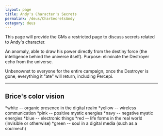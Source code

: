 ```yaml
---
layout: page
title: Andy's Character's Secrets
permalink: /deus/CharSecretsAndy
category: deus
---
```

This page will provide the GMs a restricted page to discuss secrets related to Andy's character.

An anomaly, able to draw his power directly from the destiny force (the intelligence behind the universe itself). Purpose: eliminate the Destroyer echo from the universe.

Unbenownst to everyone for the entire campaign, once the Destroyer is gone, everything it &quot;ate&quot; will return, including Percepi.

-----

## Brice's color vision
*white -- organic presence in the digital realm
*yellow -- wireless communication
*pink -- positive mystic energies
*navy -- negative mystic energies
*blue -- electronic things
*red -- life forms in the real world (invisible or otherwise)
*green -- soul in a digital media (such as a soulmech)
